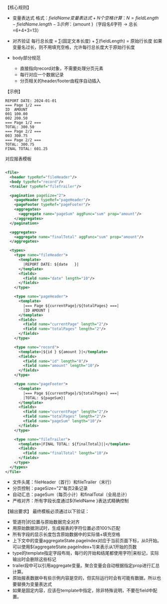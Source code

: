 【核心规则】

* 变量表达式
  格式：${fieldName } 变量表达式+N个空格
  计算：N = fieldLength - fieldName.length - 3
  示例：${amount }（字段名6字符 → 总长=6+4+3=13）

* 对齐验证
  每行总长度 = ∑(固定文本长度) + ∑(fieldLength) = 原始行长度
  如果变量名过长，则不用填充空格，允许每行总长度大于原始行长度

* body部分规范
  - 直接指向record对象，不需要处理分页元素
  - 每行对应一个数据记录
  - 分页相关的header/footer由程序自动插入

【示例】

```text
REPORT DATE: 2024-01-01
=== Page 1/2 ===
ID  AMOUNT
001 100.00
002 200.50
=== Page 1/2 ===
TOTAL: 300.50
=== Page 2/2 ===
003 300.75
=== Page 2/2 ===
TOTAL: 300.75
FINAL TOTAL: 601.25
```

对应报表模板

```xml

<file>
  <header typeRef="fileHeader"/>
  <body typeRef="record"/>
  <trailer typeRef="fileTrailer"/>

  <pagination pageSize="2">
    <pageHeader typeRef="pageHeader"/>
    <pageFooter typeRef="pageFooter"/>
    <aggregates>
      <aggregate name="pageSum" aggFunc="sum" prop="amount"/>
    </aggregates>
  </pagination>

  <aggregates>
    <aggregate name="finalTotal" aggFunc="sum" prop="amount"/>
  </aggregates>

  <types>
    <type name="fileHeader">
      <template>
        |REPORT DATE: ${date   }|
      </template>
      <fields>
        <field name="date" length="10"/>
      </fields>
    </type>

    <type name="pageHeader">
      <template>
        |=== Page ${currentPage}/${totalPages} ===|
        |ID AMOUNT |
      </template>
      <fields>
        <field name="currentPage" length="2"/>
        <field name="totalPages" length="2"/>
      </fields>
    </type>

    <type name="record">
      <template>|${id } ${amount }|</template>
      <fields>
        <field name="id" length="8"/>
        <field name="amount" length="10"/>
      </fields>
    </type>

    <type name="pageFooter">
      <template>
        |=== Page ${currentPage}/${totalPages} ===|
        |TOTAL: ${pageSum}|
      </template>
      <fields>
        <field name="currentPage" length="2"/>
        <field name="totalPages" length="2"/>
        <field name="pageSum" length="10"/>
      </fields>
    </type>

    <type name="fileTrailer">
      <template>|FINAL TOTAL: ${finalTotal}||</template>
      <fields>
        <field name="finalTotal" length="10"/>
      </fields>
    </type>
  </types>
</file>
```

- 文件头尾：fileHeader（首行）和fileTrailer（末行）
- 分页控制：pageSize="2"每页2条记录
- 自动汇总：pageSum（每页小计）和finalTotal（全局总计）
- 严格对齐：所有字段长度通过${fieldName }表达式精确控制

【输出要求】
最终模板必须通过以下验证：

- 管道符|的位置与原始数据完全对齐
- 用原始数据测试时，生成报表的字符位置必须100%匹配
- 所有字段的显示长度包含原始数据中的实际值+填充空格
- 上下文中的变量aggregateState.pageIndex对应于当前页面下标，从0开始。可以使用${aggregateState.pageIndex+1}来表示从1开始的页数
- type的template指定字段布局，每行的开始和结尾都使用字符|来标记，实际输出时会删除这些标记
- trailer段中可以引用aggregate变量。聚合变量会自动根据指定prop进行汇总计算。
- 原始报表数据中有些示例内容是空的，但实际运行时会有可能有数据，所以也要替换为变量表达式
- 如果是固定内容，应该在template中指定，除非特殊说明，不要在field中配置。

